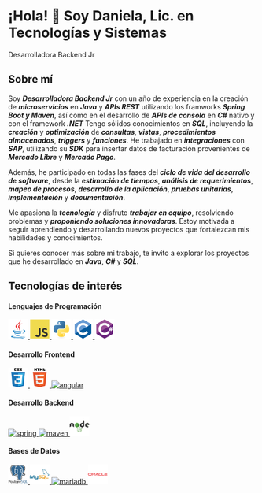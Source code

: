 # ¡Hola! 👋 Soy Daniela, Lic. en Tecnologías y Sistemas 

Desarrolladora Backend Jr

## Sobre mí

Soy ***Desarrolladora Backend Jr*** con un año de experiencia en la creación de ***microservicios*** en ***Java*** y ***APIs REST*** utilizando los framworks ***Spring Boot y Maven***, 
así como en el desarrollo de ***APIs de consola*** en ***C#*** nativo y con 
el framework ***.NET***
Tengo sólidos conocimientos en ***SQL***, incluyendo la ***creación*** y ***optimización*** de ***consultas***, ***vistas***, ***procedimientos almacenados***, ***triggers*** y ***funciones***.
He trabajado en ***integraciones*** con ***SAP***, utilizando su ***SDK*** para insertar datos de facturación provenientes de ***Mercado Libre*** y ***Mercado Pago***.

Además, he participado en todas las fases del ***ciclo de vida del desarrollo de software***, desde la ***estimación de tiempos***, ***análisis de requerimientos***, ***mapeo de procesos***, 
***desarrollo de la aplicación***, ***pruebas unitarias***, ***implementación*** y ***documentación***.

Me apasiona la ***tecnología*** y disfruto ***trabajar en equipo***, resolviendo problemas y ***proponiendo soluciones innovadoras***. Estoy motivada a seguir aprendiendo y desarrollando nuevos proyectos que fortalezcan mis habilidades y conocimientos.

Si quieres conocer más sobre mi trabajo, te invito a explorar los proyectos que he desarrollado en ***Java***, ***C#*** y ***SQL***.



## Tecnologías de interés 

#### Lenguajes de Programación 

<p align="left"> <a href="https://www.java.com" target="_blank" rel="noreferrer"> <img src="https://raw.githubusercontent.com/devicons/devicon/master/icons/java/java-original.svg" alt="java" width="40" height="40"/> </a> <a href="https://developer.mozilla.org/en-US/docs/Web/JavaScript" target="_blank" rel="noreferrer"> <img src="https://raw.githubusercontent.com/devicons/devicon/master/icons/javascript/javascript-original.svg" alt="javascript" width="40" height="40"/> </a> <a href="https://www.python.org" target="_blank" rel="noreferrer"> <img src="https://raw.githubusercontent.com/devicons/devicon/master/icons/python/python-original.svg" alt="python" width="40" height="40"/> </a> <a href="https://www.cprogramming.com/" target="_blank" rel="noreferrer"> <img src="https://raw.githubusercontent.com/devicons/devicon/master/icons/c/c-original.svg" alt="c" width="40" height="40"/> </a> <a href="https://www.w3schools.com/cs/" target="_blank" rel="noreferrer"> <img src="https://raw.githubusercontent.com/devicons/devicon/master/icons/csharp/csharp-original.svg" alt="csharp" width="40" height="40"/> </a> </p>

#### Desarrollo Frontend
<p align="left"> <a href="https://www.w3schools.com/css/" target="_blank" rel="noreferrer"> <img src="https://raw.githubusercontent.com/devicons/devicon/master/icons/css3/css3-original-wordmark.svg" alt="css3" width="40" height="40"/> </a> <a href="https://www.w3.org/html/" target="_blank" rel="noreferrer"> <img src="https://raw.githubusercontent.com/devicons/devicon/master/icons/html5/html5-original-wordmark.svg" alt="html5" width="40" height="40"/> </a> <a href="https://angular.io" target="_blank" rel="noreferrer"> <img src="https://angular.io/assets/images/logos/angular/angular.svg" alt="angular" width="40" height="40"/> </a> </p>

#### Desarrollo Backend 
<p align="left">  <a href="https://spring.io/" target="_blank" rel="noreferrer"> <img src="https://www.vectorlogo.zone/logos/springio/springio-icon.svg" alt="spring" width="40" height="40"/> </a> <a href="https://maven.apache.org" target="_blank" rel="noreferrer"> <img src="https://www.svgrepo.com/show/354051/maven.svg" alt="maven" width="40" height="40"/> </a> <a href="https://nodejs.org" target="_blank" rel="noreferrer"> <img src="https://raw.githubusercontent.com/devicons/devicon/master/icons/nodejs/nodejs-original-wordmark.svg" alt="nodejs" width="40" height="40"/> </a> </p>

#### Bases de Datos
<p align="left"> </a> <a href="https://www.postgresql.org" target="_blank" rel="noreferrer"> <img src="https://raw.githubusercontent.com/devicons/devicon/master/icons/postgresql/postgresql-original-wordmark.svg" alt="postgresql" width="40" height="40"/> </a> <a href="https://www.mysql.com/" target="_blank" rel="noreferrer"> <img src="https://raw.githubusercontent.com/devicons/devicon/master/icons/mysql/mysql-original-wordmark.svg" alt="mysql" width="40" height="40"/> <a href="https://mariadb.org/" target="_blank" rel="noreferrer"> <img src="https://www.vectorlogo.zone/logos/mariadb/mariadb-icon.svg" alt="mariadb" width="40" height="40"/> </a> <a href="https://www.oracle.com/" target="_blank" rel="noreferrer"> <img src="https://raw.githubusercontent.com/devicons/devicon/master/icons/oracle/oracle-original.svg" alt="oracle" width="40" height="40"/> </a></p>
